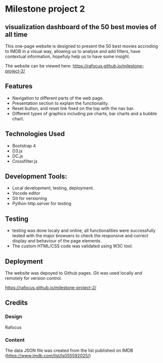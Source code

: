 # Milestone project 2
## visualization dashboard of the 50 best movies of all time

This one-page website is designed to present the 50 best movies accroding to IMDB in a visual way, allowing us to analyse and add filters, have contextual information, hopefuly help us to have some insight.

The website can be viewed here:
https://rafocus.github.io/milestone-project-2/

## Features

* Navigation to different parts of the web page.
* Presentation section to explain the functionality.
* Reset button, and reset link fixed on the top with the nav bar.
* Different types of graphics including pie charts, bar charts and a bubble chart.

## Technologies Used

* Bootstrap 4
* D3.js
* DC.js
* Crossfilter.js

## Development Tools:

* Local development, testing, deployment.
* Vscode editor
* Git for versioning
* Python http.server for testing

## Testing

* testing was done localy and online, all functionalities were successfully tested with the major browsers to check the responsive and correct display and behaviour of the page elements.
* The custom HTML/CSS code was validated using W3C tool.

## Deployment

The website was depoyed to Github pages. Git was used locally and remotely for version control.

https://rafocus.github.io/milestone-project-2/

## Credits

### Design

Rafocus

### Content

The data JSON file was created from the list published on IMDB (https://www.imdb.com/list/ls055592025/)